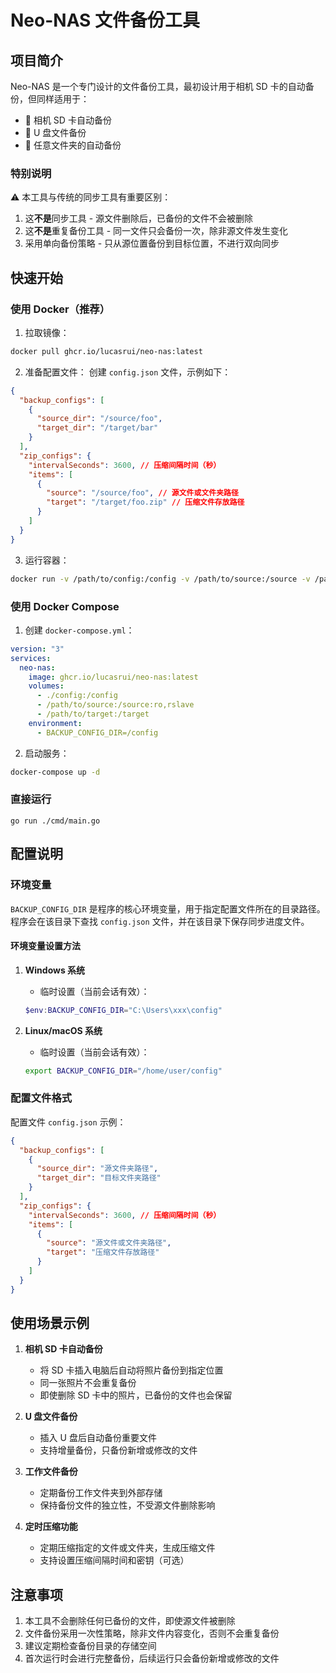 # Neo-NAS 文件备份工具

## 项目简介

Neo-NAS 是一个专门设计的文件备份工具，最初设计用于相机 SD 卡的自动备份，但同样适用于：

- 📸 相机 SD 卡自动备份
- 💾 U 盘文件备份
- 📁 任意文件夹的自动备份

### 特别说明

⚠️ 本工具与传统的同步工具有重要区别：

1. 这**不是**同步工具 - 源文件删除后，已备份的文件不会被删除
2. 这**不是**重复备份工具 - 同一文件只会备份一次，除非源文件发生变化
3. 采用单向备份策略 - 只从源位置备份到目标位置，不进行双向同步

## 快速开始

### 使用 Docker（推荐）

1. 拉取镜像：

```bash
docker pull ghcr.io/lucasrui/neo-nas:latest
```

2. 准备配置文件：
   创建 `config.json` 文件，示例如下：

```json
{
  "backup_configs": [
    {
      "source_dir": "/source/foo",
      "target_dir": "/target/bar"
    }
  ],
  "zip_configs": {
    "intervalSeconds": 3600, // 压缩间隔时间（秒）
    "items": [
      {
        "source": "/source/foo", // 源文件或文件夹路径
        "target": "/target/foo.zip" // 压缩文件存放路径
      }
    ]
  }
}
```

3. 运行容器：

```bash
docker run -v /path/to/config:/config -v /path/to/source:/source -v /path/to/target:/target ghcr.io/lucasrui/neo-nas:latest
```

### 使用 Docker Compose

1. 创建 `docker-compose.yml`：

```yaml
version: "3"
services:
  neo-nas:
    image: ghcr.io/lucasrui/neo-nas:latest
    volumes:
      - ./config:/config
      - /path/to/source:/source:ro,rslave
      - /path/to/target:/target
    environment:
      - BACKUP_CONFIG_DIR=/config
```

2. 启动服务：

```bash
docker-compose up -d
```

### 直接运行

`go run ./cmd/main.go`

## 配置说明

### 环境变量

`BACKUP_CONFIG_DIR` 是程序的核心环境变量，用于指定配置文件所在的目录路径。程序会在该目录下查找 `config.json` 文件，并在该目录下保存同步进度文件。

#### 环境变量设置方法

1. **Windows 系统**

   - 临时设置（当前会话有效）：

   ```powershell
   $env:BACKUP_CONFIG_DIR="C:\Users\xxx\config"
   ```

2. **Linux/macOS 系统**
   - 临时设置（当前会话有效）：
   ```bash
   export BACKUP_CONFIG_DIR="/home/user/config"
   ```

### 配置文件格式

配置文件 `config.json` 示例：

```json
{
  "backup_configs": [
    {
      "source_dir": "源文件夹路径",
      "target_dir": "目标文件夹路径"
    }
  ],
  "zip_configs": {
    "intervalSeconds": 3600, // 压缩间隔时间（秒）
    "items": [
      {
        "source": "源文件或文件夹路径",
        "target": "压缩文件存放路径"
      }
    ]
  }
}
```

## 使用场景示例

1. **相机 SD 卡自动备份**

   - 将 SD 卡插入电脑后自动将照片备份到指定位置
   - 同一张照片不会重复备份
   - 即使删除 SD 卡中的照片，已备份的文件也会保留

2. **U 盘文件备份**

   - 插入 U 盘后自动备份重要文件
   - 支持增量备份，只备份新增或修改的文件

3. **工作文件备份**

   - 定期备份工作文件夹到外部存储
   - 保持备份文件的独立性，不受源文件删除影响

4. **定时压缩功能**
   - 定期压缩指定的文件或文件夹，生成压缩文件
   - 支持设置压缩间隔时间和密钥（可选）

## 注意事项

1. 本工具不会删除任何已备份的文件，即使源文件被删除
2. 文件备份采用一次性策略，除非文件内容变化，否则不会重复备份
3. 建议定期检查备份目录的存储空间
4. 首次运行时会进行完整备份，后续运行只会备份新增或修改的文件
